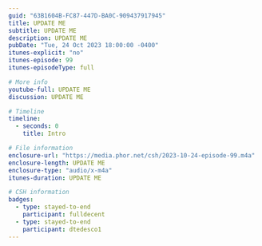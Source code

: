 ```yaml
---
guid: "63B1604B-FC87-447D-BA0C-909437917945"
title: UPDATE ME
subtitle: UPDATE ME
description: UPDATE ME 
pubDate: "Tue, 24 Oct 2023 18:00:00 -0400"
itunes-explicit: "no"
itunes-episode: 99
itunes-episodeType: full

# More info
youtube-full: UPDATE ME
discussion: UPDATE ME

# Timeline
timeline:
  - seconds: 0
    title: Intro

# File information
enclosure-url: "https://media.phor.net/csh/2023-10-24-episode-99.m4a"
enclosure-length: UPDATE ME
enclosure-type: "audio/x-m4a"
itunes-duration: UPDATE ME

# CSH information
badges:
  - type: stayed-to-end
    participant: fulldecent
  - type: stayed-to-end
    participant: dtedesco1
---
```

